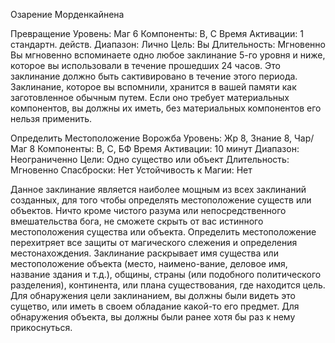 
Озарение Морденкайнена

Превращение
Уровень: Маг 6
Компоненты: В, С
Время Активации: 1 стандартн. действ.
Диапазон: Лично
Цель: Вы
Длительность: Мгновенно
Вы мгновенно вспоминаете одно любое
заклинание 5-го уровня и ниже, которое
вы использовали в течение прошедших
24 часов. Это заклинание должно быть
сактивировано в течение этого периода.
Заклинание, которое вы вспомнили, хранится в вашей памяти как заготовленное
обычным путем. Если оно требует материальных компонентов, вы должны их
иметь, без материальных компонентов
его нельзя применить.

Определить Местоположение
Ворожба
Уровень: Жр 8, Знание 8, Чар/Маг 8
Компоненты: В, С, БФ
Время Активации: 10 минут
Диапазон: Неограниченно
Цели: Одно существо или объект
Длительность: Мгновенно
Спасброски: Нет
Устойчивость к Магии: Нет

Данное заклинание является наиболее
мощным из всех заклинаний созданных,
для того чтобы определять местоположение существ или объектов. Ничто кроме
чистого разума или непосредственного
вмешательства бога, не сможете скрыть
от вас истинного местоположения существа или объекта. Определить местоположение перехитряет все защиты от
магического слежения и определения местонахождения. Заклинание раскрывает
имя существа или местоположение объекта (место, наимено-вание, деловое имя,
название здания и т.д.), общины, страны
(или подобного политического разделения), континента, или плана существования, где находится цель.
Для обнаружения цели заклинанием,
вы должны были видеть это сущетво,
или иметь в своем обладание какой-то
его предмет. Для обнаружения объекта,
вы должны были ранее хотя бы раз к
нему прикоснуться.